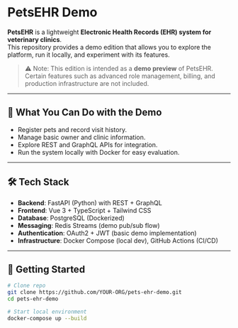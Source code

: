 # PetsEHR Demo

**PetsEHR** is a lightweight **Electronic Health Records (EHR) system for veterinary clinics**.  
This repository provides a demo edition that allows you to explore the platform, run it locally, and experiment with its features.

> ⚠️ Note: This edition is intended as a **demo preview** of PetsEHR. Certain features such as advanced role management, billing, and production infrastructure are not included.

---

## 🐾 What You Can Do with the Demo
- Register pets and record visit history.  
- Manage basic owner and clinic information.  
- Explore REST and GraphQL APIs for integration.  
- Run the system locally with Docker for easy evaluation.  

---

## 🛠️ Tech Stack
- **Backend**: FastAPI (Python) with REST + GraphQL  
- **Frontend**: Vue 3 + TypeScript + Tailwind CSS  
- **Database**: PostgreSQL (Dockerized)  
- **Messaging**: Redis Streams (demo pub/sub flow)  
- **Authentication**: OAuth2 + JWT (basic demo implementation)  
- **Infrastructure**: Docker Compose (local dev), GitHub Actions (CI/CD)  

---

## 🚀 Getting Started
```bash
# Clone repo
git clone https://github.com/YOUR-ORG/pets-ehr-demo.git
cd pets-ehr-demo

# Start local environment
docker-compose up --build

